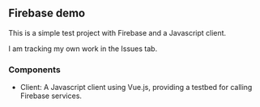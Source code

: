 ## Firebase demo

This is a simple test project with Firebase and a Javascript client.

I am tracking my own work in the Issues tab.


### Components

* Client: A Javascript client using Vue.js, providing a testbed for calling Firebase services.

